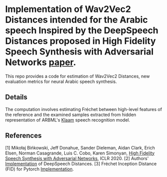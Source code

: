 # Implementation of Wav2Vec2 Distances intended for the Arabic speech Inspired by the DeepSpeech Distances proposed in High Fidelity Speech Synthesis with Adversarial Networks [paper](https://arxiv.org/abs/1909.11646).

This repo provides a code for estimation of Wav2Vec2 Distances, new evaluation metrics for neural Arabic speech synthesis.

## Details
The computation involves estimating Fréchet between high-level features of the reference and the examined samples extracted from hidden representation of ARBML's [Klaam](https://github.com/ARBML/klaam) speech recognition model.

## References
[1] Mikołaj Bińkowski, Jeff Donahue, Sander Dieleman, Aidan Clark, Erich Elsen, Norman Casagrande, Luis C. Cobo, Karen Simonyan, [High Fidelity Speech Synthesis with Adversarial Networks](https://arxiv.org/abs/1909.11646), ICLR 2020.
[2] Authors' [Implementation](https://github.com/mbinkowski/DeepSpeechDistances) of DeepSpeech Distances.
[3] Fréchet Inception Distance (FID) for Pytorch [Implementation](https://github.com/hukkelas/pytorch-frechet-inception-distance).


